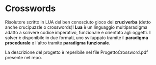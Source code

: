 # Crosswords
Risolutore scritto in LUA del ben conosciuto gioco del **cruciverba** (detto anche crucipuzzle o crosswords)!
**Lua** è un linguaggio multiparadigma adatto a scrivere codice imperativo, funzionale e orientato agli oggetti.
Il solver è disponibile in due formati, uno sviluppato tramite il **paradigma procedurale** e l'altro tramite **paradigma funzionale**.

La descrizione del progetto è reperibile nel file ProgettoCrossword.pdf presente nel repo.
